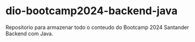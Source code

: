 # dio-bootcamp2024-backend-java
Repositorio para armazenar todo o conteudo do Bootcamp 2024 Santander Backend com Java.
